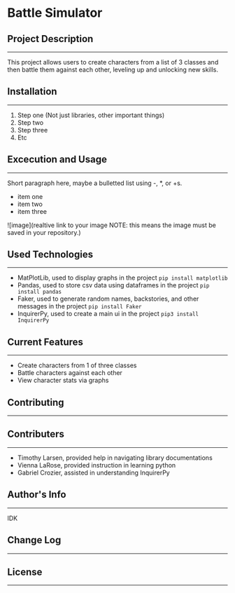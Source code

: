 # Battle Simulator

## Project Description
---
This project allows users to create characters from a list of 3 classes and then battle them against each other, leveling up and unlocking new skills.

## Installation
---
1. Step one (Not just libraries, other important things)
2. Step two
3. Step three
4. Etc  

## Excecution and Usage
---
Short paragraph here, maybe a bulletted list using -, *, or +s.

- item one
- item two
- item three

![image](realtive link to your image NOTE: this means the image must be saved in your repository.)  

## Used Technologies
---
+ MatPlotLib, used to display graphs in the project
`pip install matplotlib`
+ Pandas, used to store csv data using dataframes in the project
`pip install pandas`
+ Faker, used to generate random names, backstories, and other messages in the project
`pip install Faker`
+ InquirerPy, used to create a main ui in the project
`pip3 install InquirerPy`

## Current Features
---
- Create characters from 1 of three classes
- Battle characters against each other
- View character stats via graphs

## Contributing
---


## Contributers
---
* Timothy Larsen, provided help in navigating library documentations
* Vienna LaRose, provided instruction in learning python
* Gabriel Crozier, assisted in understanding InquirerPy 

## Author's Info
---
IDK

## Change Log
---

## License
---
